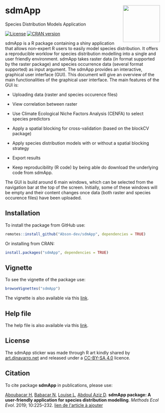 # sdmApp <img src="Logo_sdmApp.png" align="right" width="120" />
 Species Distribution Models Application
 
[![License](https://img.shields.io/badge/license-GPL%20%28%3E=%203%29-lightgrey.svg?style=flat)](http://www.gnu.org/licenses/gpl-3.0.html)
[![CRAN version](https://www.r-pkg.org/badges/version/sdmApp)](https://CRAN.R-project.org/package=sdmApp)
<!--[![CRAN\_Download\_Badge](http://cranlogs.r-pkg.org/badges/sdmApp)](https://CRAN.R-project.org/package=sdmApp)-->
<!--[![codecov](https://codecov.io/gh/rvalavi/blockCV/branch/master/graph/badge.svg)](https://codecov.io/gh/rvalavi/blockCV)
[![CRAN version](https://www.r-pkg.org/badges/version/blockCV)](https://CRAN.R-project.org/package=blockCV)
[![total](http://cranlogs.r-pkg.org/badges/grand-total/blockCV)](https://www.rpackages.io/package/blockCV) -->
<!--[![DOI](https://zenodo.org/badge/116337503.svg)](https://zenodo.org/badge/latestdoi/116337503) -->


sdmApp is a R package containing a shiny application that allows non-expert R users to easily model species distribution. It offers a reproducible worklow for species distribution modelling into a single and user friendly environment. sdmApp takes raster data (in format supported by the raster package) and species occurrence data (several format supported) as input argument. The sdmApp provides an interactive, graphical user interface (GUI). This document will give an overview of the main functionalities of the graphical user interface. The main features of the GUI is:

* Uploading data (raster and species occurence files)
* View correlation between raster
* Use Climate Ecological Niche Factors Analysis (CENFA) to select species predictors
* Apply a spatial blocking for cross-validation (based on the blockCV package)
* Apply species distribution models with or without a spatial blocking strategy 

* Export results
* Keep reproducibility (R code) by being able do download the underlying code from sdmApp.

 The GUI is build around 6 main windows, which can be selected from the navigation bar at the top of the screen. Initially, some of these windows will be empty and their content changes once data (both raster and species occurence files) have been uploaded.
 
 
 ## Installation
To install the package from GitHub use:

```r
remotes::install_github("Abson-dev/sdmApp", dependencies = TRUE)
```
Or installing from CRAN:

```r
install.packages("sdmApp", dependencies = TRUE)
```

## Vignette
To see the vignette of the package use:

```r
browseVignettes("sdmApp")
```
The vignette is also available via this [link](https://github.com/Abson-dev/sdmApp/blob/master/sdmApp_github.md).


## Help file

The help file is also available via this [link](https://github.com/Abson-dev/sdmApp/blob/master/doc/sdm.html).

## License

The sdmApp sticker was made through R art kindly shared by [art.djnavarro.net](art.djnavarro.net) and released under a [CC-BY-SA 4.0](https://www.donneesquebec.ca/fr/licence/) licence.

## Citation
To cite package **sdmApp** in publications, please use:

[Aboubacar H](https://orcid.org/0000-0001-9756-7270), [Babacar N](https://orcid.org/0000-0001-9848-7459), [Louise L](https://orcid.org/0000-0002-7631-2399), [Abdoul Aziz D](https://orcid.org/0000-0002-2918-6211). **sdmApp package: A user-friendly application for species distribution modelling**. *Methods Ecol Evol*. 2019; 10:225–232. [lien de l'article à ajouter](https://doi.org/10.1111/2041-210X.13107)
